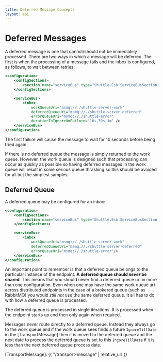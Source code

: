 ```yaml
---
title: Deferred Message Concepts
layout: api
---
```

# Deferred Messages

A deferred message is one that cannot/should not be immediately processed.  There are two ways in which a message will be deferred.  The first is when the processing of a message fails and the inbox is configured, as follows, to wait between retries:

``` xml
<configuration>
    <configSections>
        <section name="serviceBus" type="Shuttle.Esb.ServiceBusSection, Shuttle.Esb"/>
    </configSections>

    <serviceBus>
        <inbox 
            workQueueUri="msmq://./shuttle-server-work" 
            deferredQueueUri="msmq://./shuttle-server-deferred" 
            errorQueueUri="msmq://./shuttle-error"
            durationToIgnoreOnFailure="10s,30s,1m" />
    </serviceBus>
</configuration>
```

The first failure will cause the message to wait for 10 seconds before being tried again.

If there is no deferred queue the message is simply returned to the work queue.  However, the work queue is designed such that processing can occur as quickly as possible so having deferred messages in the work queue will result in some serious queue thrashing so this should be avoided for all but the simplest samples.

## Deferred Queue

A deferred queue may be configured for an inbox:

``` xml
<configuration>
    <configSections>
        <section name="serviceBus" type="Shuttle.Esb.ServiceBusSection, Shuttle.Esb"/>
    </configSections>

    <serviceBus>
        <inbox 
            workQueueUri="msmq://./shuttle-server-work" 
            deferredQueueUri="msmq://./shuttle-server-deferred" 
            errorQueueUri="msmq://./shuttle-error"/>
    </serviceBus>
</configuration>
```

An important point to remember is that a deferred queue belongs to the particular instance of the endpoint.  **A deferred queue should *never* be shared**.  This means that you should never find a deferred queue uri in more than one configuration.  Even when one may have the same work queue uri across distributed endpoints in the case of a brokered queue (such as RabbitMQ) you would *still not* use the same deferred queue.  It all has to do with how a deferred queue is processed.

The deferred queue is processed in single iterations.  It is processed when the endpoint starts up and then only again when required.

Messages never route directly to a deferred queue.  Instead they always go to the work queue and if the work queue sees finds a future `IgnoreTillDate` in the [TransportMessage] then it is moved to the deferred queue and the next date to process the deferred queue is set to this `IngoreTillDate` if it is less than the next deferred queue process date.

[TransportMessage]: {{ "/transport-message" | relative_url }}

